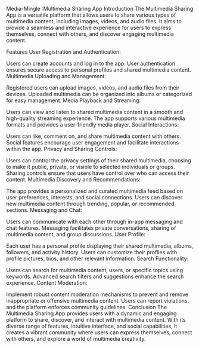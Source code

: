 Media-Mingle :Multimedia Sharing App
Introduction
The Multimedia Sharing App is a versatile platform that allows users to share various types of multimedia content, including images, videos, and audio files. It aims to provide a seamless and interactive experience for users to express themselves, connect with others, and discover engaging multimedia content.

Features
User Registration and Authentication:

Users can create accounts and log in to the app.
User authentication ensures secure access to personal profiles and shared multimedia content.
Multimedia Uploading and Management:

Registered users can upload images, videos, and audio files from their devices.
Uploaded multimedia can be organized into albums or categorized for easy management.
Media Playback and Streaming:

Users can view and listen to shared multimedia content in a smooth and high-quality streaming experience.
The app supports various multimedia formats and provides a user-friendly media player.
Social Interactions:

Users can like, comment on, and share multimedia content with others.
Social features encourage user engagement and facilitate interactions within the app.
Privacy and Sharing Controls:

Users can control the privacy settings of their shared multimedia, choosing to make it public, private, or visible to selected individuals or groups.
Sharing controls ensure that users have control over who can access their content.
Multimedia Discovery and Recommendations:

The app provides a personalized and curated multimedia feed based on user preferences, interests, and social connections.
Users can discover new multimedia content through trending, popular, or recommended sections.
Messaging and Chat:

Users can communicate with each other through in-app messaging and chat features.
Messaging facilitates private conversations, sharing of multimedia content, and group discussions.
User Profile:

Each user has a personal profile displaying their shared multimedia, albums, followers, and activity history.
Users can customize their profiles with profile pictures, bios, and other relevant information.
Search Functionality:

Users can search for multimedia content, users, or specific topics using keywords.
Advanced search filters and suggestions enhance the search experience.
Content Moderation:

Implement robust content moderation mechanisms to prevent and remove inappropriate or offensive multimedia content.
Users can report violations, and the platform enforces community guidelines.
Conclusion
The Multimedia Sharing App provides users with a dynamic and engaging platform to share, discover, and interact with multimedia content. With its diverse range of features, intuitive interface, and social capabilities, it creates a vibrant community where users can express themselves, connect with others, and explore a world of multimedia creativity.
